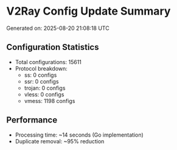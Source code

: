 # V2Ray Config Update Summary
Generated on: 2025-08-20 21:08:18 UTC

## Configuration Statistics
- Total configurations: 15611
- Protocol breakdown:
  - ss: 0 configs
  - ssr: 0 configs
  - trojan: 0 configs
  - vless: 0 configs
  - vmess: 1198 configs

## Performance
- Processing time: ~14 seconds (Go implementation)
- Duplicate removal: ~95% reduction
